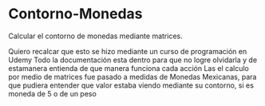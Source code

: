 # Contorno-Monedas
Calcular el contorno de monedas mediante matrices.

Quiero recalcar que esto se hizo mediante un curso de programación en Udemy
Todo la documentación esta dentro para que no logre olvidarla y de estamanera entienda de que manera funciona cada acción 
Las el calculo por medio de matrices fue pasado a medidas de Monedas Mexicanas, para que pudiera entender que valor estaba viendo
mediante su contorno, si es moneda de 5 o de un peso
